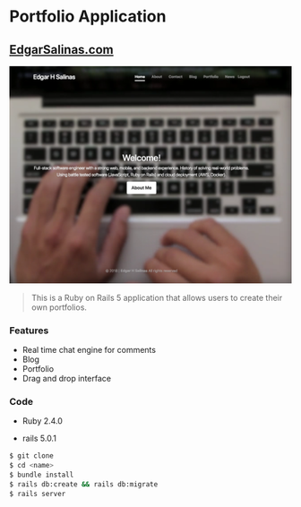 # Portfolio Application

## [EdgarSalinas.com](https://ehs-portfolio.herokuapp.com/)


![Alt text](app/assets/images/home_portfolio.png?raw=true "Portfolio")
> This is a Ruby on Rails 5 application that allows users to create their own portfolios.

### Features

- Real time chat engine for comments
- Blog
- Portfolio
- Drag and drop interface

### Code


* Ruby 2.4.0

* rails 5.0.1

```Bash
$ git clone
$ cd <name>
$ bundle install
$ rails db:create && rails db:migrate
$ rails server
```

